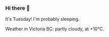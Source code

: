 ### Hi there :wave:

It's Tuesday! I'm probably sleeping.

Weather in Victoria BC: partly cloudy, at +10°C.
